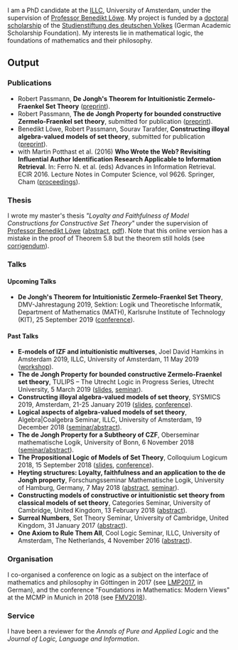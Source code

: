 I am a PhD candidate at the [ILLC](http://www.illc.uva.nl), University of Amsterdam, under the supervision of [Professor Benedikt Löwe](https://www.math.uni-hamburg.de/home/loewe/). My project is funded by a [doctoral scholarship](https://www.studienstiftung.de/en/promotion/) of the [Studienstiftung des deutschen Volkes](https://www.studienstiftung.de) (German Academic Scholarship Foundation). My interests lie in mathematical logic, the foundations of mathematics and their philosophy. 

## Output
### Publications
- Robert Passmann, **De Jongh's Theorem for Intuitionistic Zermelo-Fraenkel Set Theory** ([preprint](https://arxiv.org/abs/1905.04972)).
- Robert Passmann, **The de Jongh Property for bounded constructive Zermelo-Fraenkel set theory**, submitted for publication ([preprint](https://eprints.illc.uva.nl/id/document/10165)).
- Benedikt Löwe, Robert Passmann, Sourav Tarafder, **Constructing illoyal algebra-valued models of set theory**, submitted for publication ([preprint](https://eprints.illc.uva.nl/1647/1/LPT.pdf)).
- with Martin Potthast et al. (2016) **Who Wrote the Web? Revisiting Influential Author Identification Research Applicable to Information Retrieval**. In: Ferro N. et al. (eds) Advances in Information Retrieval. ECIR 2016. Lecture Notes in Computer Science, vol 9626. Springer, Cham ([proceedings](https://link.springer.com/chapter/10.1007%2F978-3-319-30671-1_29)).


### Thesis
I wrote my master's thesis _"Loyalty and Faithfulness of Model Constructions for Constructive Set Theory"_ under the supervision of [Professor Benedikt Löwe](https://www.math.uni-hamburg.de/home/loewe/) ([abstract](https://eprints.illc.uva.nl/1612/), [pdf](https://eprints.illc.uva.nl/1612/7/MoL-2018-03.text.pdf)). Note that this online version has a mistake in the proof of Theorem 5.8 but the theorem still holds (see [corrigendum](https://robertpassmann.github.io/corrigendum-thesis.pdf)).

### Talks

#### Upcoming Talks
- **De Jongh's Theorem for Intuitionistic Zermelo-Fraenkel Set Theory**, DMV-Jahrestagung 2019, Sektion: Logik und Theoretische Informatik, Department of Mathematics (MATH), Karlsruhe Institute of Technology (KIT), 25 September 2019 ([conference](https://dmv2019.math.kit.edu/programm/programm-fuer-logik-und-theoretische-informatik/)).

#### Past Talks
- **E-models of IZF and intuitionistic multiverses**, Joel David Hamkins in Amsterdam 2019, ILLC, University of Amsterdam, 11 May 2019 ([workshop](http://events.illc.uva.nl/Workshops/Hamkins2019/)).
- **The de Jongh Property for bounded constructive Zermelo-Fraenkel set theory**, TULIPS – The Utrecht Logic in Progress Series, Utrecht University, 5 March 2019 ([slides](https://robertpassmann.github.io/talks/2019-tulips.pdf), [seminar](https://tulips.sites.uu.nl)).
- **Constructing illoyal algebra-valued models of set theory**, SYSMICS 2019, Amsterdam, 21-25 January 2019 ([slides](https://robertpassmann.github.io/talks/2019-SYSMICS.pdf), [conference](https://events.illc.uva.nl/SYSMICS2019/)).
- **Logical aspects of algebra-valued models of set theory**, Algebra\|Coalgebra Seminar, ILLC, University of Amsterdam, 19 December 2018 ([seminar/abstract](http://events.illc.uva.nl/alg-coalg/)).
- **The de Jongh Property for a Subtheory of CZF**, Oberseminar mathematische Logik, University of Bonn, 6 November 2018 ([seminar/abstract](http://www.math.uni-bonn.de/ag/logik/teaching/2018WS/oberseminar.shtml)).
- **The Propositional Logic of Models of Set Theory**, Colloquium Logicum 2018, 15 September 2018 ([slides](https://robertpassmann.github.io/talks/2018-Bayreuth.pdf), [conference](https://www.cl2018.uni-bayreuth.de/en/program/index.html)).
- **Heyting structures: Loyalty, faithfulness and an application to the de Jongh property**,
Forschungsseminar Mathematische Logik, University of Hamburg, Germany, 7 May 2018 ([abstract](https://www.math.uni-hamburg.de/spag/ml/MLSeminar/Slides/AbstractRobertPassmann.txt), [seminar](https://www.math.uni-hamburg.de/spag/ml/MLSeminar/ML%20Seminar.html)).
- **Constructing models of constructive or intuitionistic set theory from classical models
of set theory**, Categories Seminar, University of Cambridge, United Kingdom, 13 February 2018 ([abstract](http://talks.cam.ac.uk/talk/index/101122)).
- **Surreal Numbers**, Set Theory Seminar, University of Cambridge, United Kingdom, 31 January 2017 ([abstract](http://talks.cam.ac.uk/talk/index/70592)).
- **One Axiom to Rule Them All**, Cool Logic Seminar, ILLC, University of Amsterdam, The Netherlands, 4 November 2016 ([abstract](http://events.illc.uva.nl/coollogic/talks/75)).

### Organisation

I co-organised a conference on logic as a subject on the interface of mathematics and philosophy in Göttingen in 2017 (see [LMP2017](https://lmp2017.weebly.com/), in German), and the conference "Foundations in Mathematics: Modern Views" at the MCMP in Munich in 2018 (see [FMV2018](https://fmv2018.weebly.com/)).

### Service

I have been a reviewer for the *Annals of Pure and Applied Logic* and the *Journal of Logic, Language and Information*.
